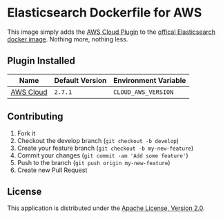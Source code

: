 # Elasticsearch Dockerfile for AWS

This image simply adds the [AWS Cloud Plugin](https://github.com/elastic/elasticsearch-cloud-aws) to the [offical Elasticsearch docker image](https://hub.docker.com/_/elasticsearch). Nothing more, nothing less.

## Plugin Installed

| Name | Default Version | Environment Variable |
|------|-----------------|----------------------|
| [AWS Cloud](https://github.com/elastic/elasticsearch-cloud-aws) | `2.7.1` | `CLOUD_AWS_VERSION` |

## Contributing

1. Fork it
2. Checkout the develop branch (`git checkout -b develop`)
3. Create your feature branch (`git checkout -b my-new-feature`)
4. Commit your changes (`git commit -am 'Add some feature'`)
5. Push to the branch (`git push origin my-new-feature`)
6. Create new Pull Request

## License

This application is distributed under the [Apache License, Version 2.0](https://www.apache.org/licenses/LICENSE-2.0).
